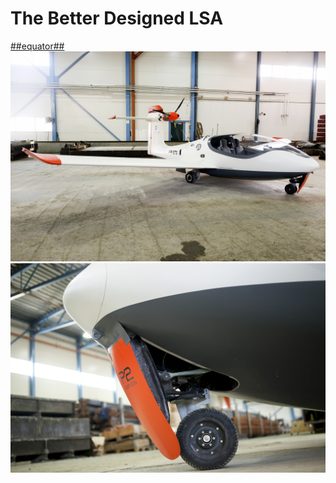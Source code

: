 # The Better Designed LSA #
[##equator##](https://www.equatoraircraft.com/)
![equator](https://github.com/chaosign/LEAP/blob/master/similar_lsa/052A4065m.jpg)
![equator](https://github.com/chaosign/LEAP/blob/master/similar_lsa/052A4205m.jpg)

